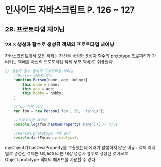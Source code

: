 # 인사이드 자바스크립트 P. 126 ~ 127

## 28. 프로토타입 체이닝

### 28.3 생성자 함수로 생성된 객체의 프로토타입 체이닝
자바스크립트에서 모든 객체는 자신을 생성한 생성자 함수의 prototype 프로퍼티가 가리키는 객페를 자신의 프로토타입 객체(부모 객체)로 취급한다.
```js
// 생성자 함수 방식의 프로토타입 체이닝
    //Person 생성자 함수
    function Person(name, age, hobby){
        this.name = name;
        this.age = age;
        this.hobby = hobby;
    }

    //foo 객체 생성
    var foo = new Person('foo', 30, 'tennis');

    //프로토타입 체이닝
    console.log(foo.hasOwnProperty('name')); // true

    //Person.prototype 객페 출력
    console.dir(Person.prototype);
```
myObject가 hasOwnProperty를 호출했는데 에러가 발생하지 않은 이유 : 객체 리터럴로 생성한 객체는 Object()라는 내장 생성자 함수로 생성된 것이므로 Object.prototype 객체의 메서드를 사용할 수 있다.
